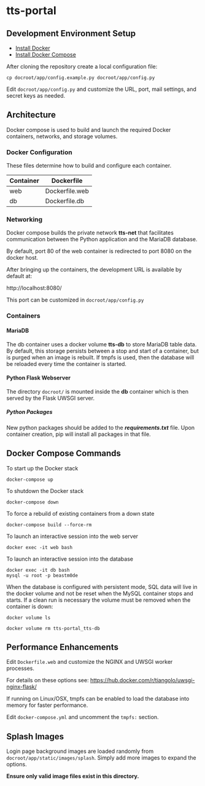 # tts-portal

## Development Environment Setup

- [Install Docker](https://docs.docker.com/get-docker/)
- [Install Docker Compose](https://docs.docker.com/compose/install/)


After cloning the repository create a local configuration file:

```
cp docroot/app/config.example.py docroot/app/config.py
```

Edit `docroot/app/config.py` and customize the URL, port, mail settings, and secret keys as needed.


## Architecture

Docker compose is used to build and launch the required Docker containers, networks, and storage volumes.

### Docker Configuration

These files determine how to build and configure each container.

| Container | Dockerfile     |
| --------- | -------------- |
| web       | Dockerfile.web |
| db        | Dockerfile.db  |


### Networking

Docker compose builds the private network **tts-net** that facilitates communication between the Python application and the MariaDB database.

By default, port 80 of the web container is redirected to port 8080 on the docker host.

After bringing up the containers, the development URL is available by default at:

http://localhost:8080/

This port can be customized in `docroot/app/config.py`


### Containers

#### MariaDB

The db container uses a docker volume **tts-db** to store MariaDB table data. By default, this storage persists between a stop and start of a container, but is purged when an image is rebuilt. If tmpfs is used, then the database will be reloaded
every time the container is started.

#### Python Flask Webserver

The directory `docroot/` is mounted inside the **db** container which is then served by the Flask UWSGI server.

##### Python Packages

New python packages should be added to the **_requirements.txt_** file. Upon container creation, pip will install all packages in that file.

## Docker Compose Commands

To start up the Docker stack

```
docker-compose up
```

To shutdown the Docker stack

```
docker-compose down
```

To force a rebuild of existing containers from a down state

```
docker-compose build --force-rm
```

To launch an interactive session into the web server

```
docker exec -it web bash
```

To launch an interactive session into the database

```
docker exec -it db bash
mysql -u root -p beastm0de
```

When the database is configured with persistent mode, SQL data will live in the docker volume and not be reset when the MySQL container stops and starts. If a clean run is necessary the volume must be removed when the container is down:

```
docker volume ls
```

```
docker volume rm tts-portal_tts-db
```

## Performance Enhancements

Edit `Dockerfile.web` and customize the NGINX and UWSGI worker processes.

For details on these options see: https://hub.docker.com/r/tiangolo/uwsgi-nginx-flask/


If running on Linux/OSX, tmpfs can be enabled to load the database into memory for faster performance.

Edit `docker-compose.yml` and uncomment the `tmpfs:` section.


## Splash Images

Login page background images are loaded randomly from `docroot/app/static/images/splash`. Simply add more images to expand the options.

**Ensure only valid image files exist in this directory.**
